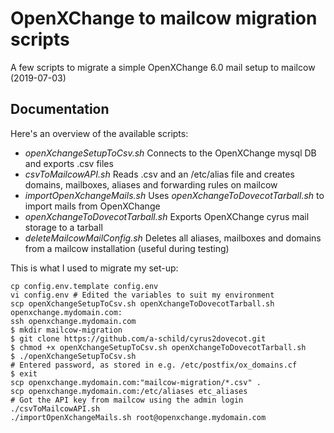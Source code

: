 # OpenXChange to mailcow migration scripts

A few scripts to migrate a simple OpenXChange 6.0 mail setup to mailcow (2019-07-03)

## Documentation

Here's an overview of the available scripts:

* *openXchangeSetupToCsv.sh* Connects to the OpenXChange mysql DB and exports .csv files
* *csvToMailcowAPI.sh* Reads .csv and an /etc/alias file and creates domains, mailboxes, aliases and forwarding rules on mailcow
* *importOpenXchangeMails.sh* Uses *openXchangeToDovecotTarball.sh* to import mails from OpenXChange
* *openXchangeToDovecotTarball.sh* Exports OpenXChange cyrus mail storage to a tarball
* *deleteMailcowMailConfig.sh* Deletes all aliases, mailboxes and domains from a mailcow installation (useful during testing)

This is what I used to migrate my set-up:
```
cp config.env.template config.env
vi config.env # Edited the variables to suit my environment
scp openXchangeSetupToCsv.sh openXchangeToDovecotTarball.sh openxchange.mydomain.com:
ssh openxchange.mydomain.com
$ mkdir mailcow-migration
$ git clone https://github.com/a-schild/cyrus2dovecot.git
$ chmod +x openXchangeSetupToCsv.sh openXchangeToDovecotTarball.sh
$ ./openXchangeSetupToCsv.sh
# Entered password, as stored in e.g. /etc/postfix/ox_domains.cf
$ exit
scp openxchange.mydomain.com:"mailcow-migration/*.csv" .
scp openxchange.mydomain.com:/etc/aliases etc_aliases
# Got the API key from mailcow using the admin login
./csvToMailcowAPI.sh
./importOpenXchangeMails.sh root@openxchange.mydomain.com
```
